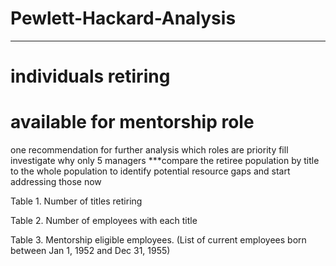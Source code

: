 # Pewlett-Hackard-Analysis
------
# individuals retiring
# available for mentorship role

one recommendation for further analysis
which roles are priority fill
investigate why only 5 managers
***compare the retiree population by title to the whole population to identify potential resource gaps and start addressing those now

Table 1. Number of titles retiring

Table 2. Number of employees with each title

Table 3. Mentorship eligible employees.  (List of current employees born between Jan 1, 1952 and Dec 31, 1955)

